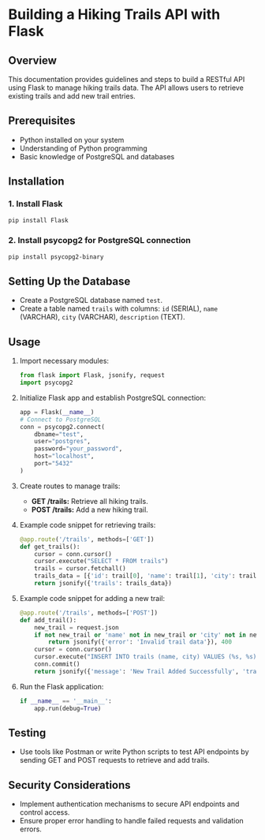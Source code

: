 # Building a Hiking Trails API with Flask

## Overview
This documentation provides guidelines and steps to build a RESTful API using Flask to manage hiking trails data. The API allows users to retrieve existing trails and add new trail entries.

## Prerequisites
- Python installed on your system
- Understanding of Python programming
- Basic knowledge of PostgreSQL and databases

## Installation

### 1. Install Flask

```bash
pip install Flask
```

### 2. Install psycopg2 for PostgreSQL connection

```bash
pip install psycopg2-binary
```

## Setting Up the Database

- Create a PostgreSQL database named `test`.
- Create a table named `trails` with columns: `id` (SERIAL), `name` (VARCHAR), `city` (VARCHAR), `description` (TEXT).

## Usage

1. Import necessary modules:

    ```python
    from flask import Flask, jsonify, request
    import psycopg2
    ```

2. Initialize Flask app and establish PostgreSQL connection:

    ```python
    app = Flask(__name__)
    # Connect to PostgreSQL
    conn = psycopg2.connect(
        dbname="test",
        user="postgres",
        password="your_password",
        host="localhost",
        port="5432"
    )
    ```

3. Create routes to manage trails:

    - **GET /trails:** Retrieve all hiking trails.
    - **POST /trails:** Add a new hiking trail.

4. Example code snippet for retrieving trails:

    ```python
    @app.route('/trails', methods=['GET'])
    def get_trails():
        cursor = conn.cursor()
        cursor.execute("SELECT * FROM trails")
        trails = cursor.fetchall()
        trails_data = [{'id': trail[0], 'name': trail[1], 'city': trail[2]} for trail in trails]
        return jsonify({'trails': trails_data})
    ```

5. Example code snippet for adding a new trail:

    ```python
    @app.route('/trails', methods=['POST'])
    def add_trail():
        new_trail = request.json
        if not new_trail or 'name' not in new_trail or 'city' not in new_trail:
            return jsonify({'error': 'Invalid trail data'}), 400
        cursor = conn.cursor()
        cursor.execute("INSERT INTO trails (name, city) VALUES (%s, %s)", (new_trail['name'], new_trail['city']))
        conn.commit()
        return jsonify({'message': 'New Trail Added Successfully', 'trail': new_trail}), 201
    ```

6. Run the Flask application:

    ```python
    if __name__ == '__main__':
        app.run(debug=True)
    ```

## Testing

- Use tools like Postman or write Python scripts to test API endpoints by sending GET and POST requests to retrieve and add trails.

## Security Considerations

- Implement authentication mechanisms to secure API endpoints and control access.
- Ensure proper error handling to handle failed requests and validation errors.
